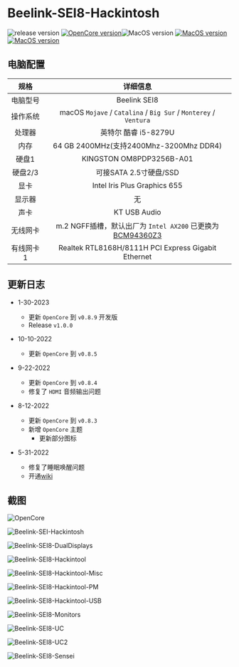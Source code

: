 # Beelink-SEI8-Hackintosh

![release version](https://img.shields.io/github/v/release/daliansky/Beelink-SEi8-Hackintosh?style=for-the-badge) 
[![OpenCore version](https://img.shields.io/badge/OpenCore-0.8.9-informational.svg)](https://github.com/acidanthera/OpenCorePkg)![MacOS version](https://img.shields.io/badge/Ventura-13.2-informational.svg) [![MacOS version](https://img.shields.io/badge/Monterey-12.6.3%2021G419-informational.svg)](https://www.apple.com/macos) [![MacOS version](https://img.shields.io/badge/Bigsur-11.7.3%2020G1116-informational.svg)](https://www.apple.com/macos)

## 电脑配置

|   规格    |                           详细信息                           |
| :-------: | :----------------------------------------------------------: |
| 电脑型号  |                         Beelink SEI8                         |
| 操作系统  | macOS `Mojave` / `Catalina` / `Big Sur` / `Monterey` / `Ventura` |
|  处理器   |                     英特尔 酷睿 i5-8279U                     |
|   内存    |           64 GB 2400MHz(支持2400Mhz-3200Mhz DDR4)            |
|   硬盘1   |                   KINGSTON OM8PDP3256B-A01                   |
|  硬盘2/3  |                    可接SATA 2.5寸硬盘/SSD                    |
|   显卡    |                 Intel Iris Plus Graphics 655                 |
|  显示器   |                              无                              |
|   声卡    |                         KT USB Audio                         |
| 无线网卡  | m.2 NGFF插槽，默认出厂为 `Intel AX200` 已更换为[BCM94360Z3](https://blog.daliansky.net/uploads/WeChatandShop.png) |
| 有线网卡1 |     Realtek RTL8168H/8111H PCI Express Gigabit Ethernet      |

## 更新日志

- 1-30-2023
  - 更新 `OpenCore` 到 `v0.8.9` 开发版
  - Release `v1.0.0`
  
- 10-10-2022
  - 更新 `OpenCore` 到 `v0.8.5`
- 9-22-2022
  - 更新 `OpenCore` 到 `v0.8.4`
  - 修复了 `HDMI` 音频输出问题
- 8-12-2022
  - 更新 `OpenCore` 到 `v0.8.3`
  - 新增 `OpenCore` 主题
    - 更新部分图标
- 5-31-2022
  - 修复了睡眠唤醒问题
  - 开通[wiki](https://github.com/daliansky/Beelink-SEi8-Hackintosh/wiki)

## 截图

![OpenCore](Screenshots/Beelink-SEI8-OC.png)

![Beelink-SEI-Hackintosh](Screenshots/Beelink-SEI8-Hackintosh.png)

![Beelink-SEI8-DualDisplays](Screenshots/Beelink-SEI8-DualDisplays.png)

![Beelink-SEI8-Hackintool](Screenshots/Beelink-SEI8-Hackintool.png)

![Beelink-SEI8-Hackintool-Misc](Screenshots/Beelink-SEI8-Hackintool-Misc.png)

![Beelink-SEI8-Hackintool-PM](Screenshots/Beelink-SEI8-Hackintool-PM.png)

![Beelink-SEI8-Hackintool-USB](Screenshots/Beelink-SEI8-Hackintool-USB.png)

![Beelink-SEI8-Monitors](Screenshots/Beelink-SEI8-Monitors.png)

![Beelink-SEI8-UC](Screenshots/Beelink-SEI8-UC.png)

![Beelink-SEI8-UC2](Screenshots/Beelink-SEI8-iTerm2.png)

![Beelink-SEI8-Sensei](Screenshots/Beelink-SEI8-Sensei.png)
